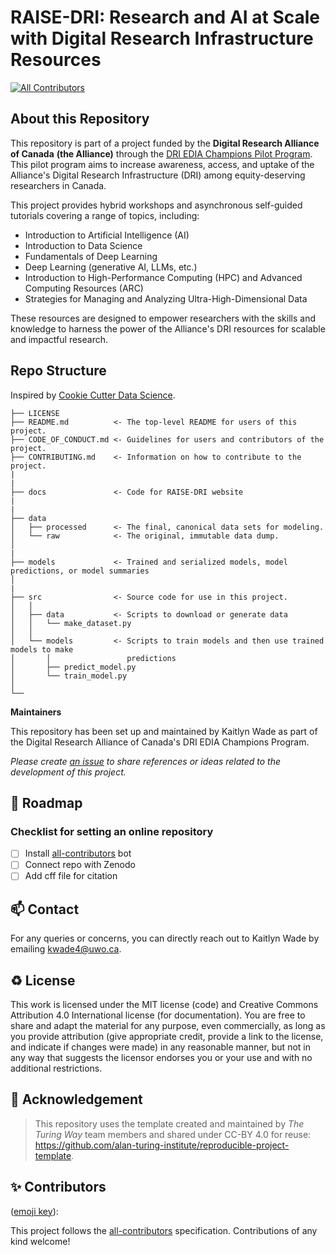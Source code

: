 # RAISE-DRI: Research and AI at Scale with Digital Research Infrastructure Resources

<!-- ALL-CONTRIBUTORS-BADGE:START - Do not remove or modify this section -->
[![All Contributors](https://img.shields.io/github/all-contributors/kwade4/RAISE-DRI?color=ee8449&style=flat-square)](#contributors-)
<!--
[![All Contributors](https://img.shields.io/badge/all_contributors-6-orange.svg?style=flat-square)](#contributors-)
-->
<!-- ALL-CONTRIBUTORS-BADGE:END -->


## About this Repository
This repository is part of a project funded by the **Digital Research Alliance of Canada** **(the Alliance)** through the [DRI EDIA Champions Pilot Program](https://alliancecan.ca/en/funding-opportunities/dri-edia-champions-pilot-program). This pilot program aims to increase awareness, access, and uptake of the Alliance's Digital Research Infrastructure (DRI) among equity-deserving researchers in Canada. 

This project provides hybrid workshops and asynchronous self-guided tutorials covering a range of topics, including:
* Introduction to Artificial Intelligence (AI)
* Introduction to Data Science
* Fundamentals of Deep Learning
* Deep Learning (generative AI, LLMs, etc.)
* Introduction to High-Performance Computing (HPC) and Advanced Computing Resources (ARC)
* Strategies for Managing and Analyzing Ultra-High-Dimensional Data

These resources are designed to empower researchers with the skills and knowledge to harness the power of the Alliance's DRI resources for scalable and impactful research. 

## Repo Structure

Inspired by [Cookie Cutter Data Science](https://github.com/drivendata/cookiecutter-data-science).

```
├── LICENSE
├── README.md          <- The top-level README for users of this project.
├── CODE_OF_CONDUCT.md <- Guidelines for users and contributors of the project.
├── CONTRIBUTING.md    <- Information on how to contribute to the project.
|
|
├── docs               <- Code for RAISE-DRI website
|
|
├── data
│   ├── processed      <- The final, canonical data sets for modeling.
│   └── raw            <- The original, immutable data dump.
│
|
├── models             <- Trained and serialized models, model predictions, or model summaries
│
|
├── src                <- Source code for use in this project.
│   │
│   ├── data           <- Scripts to download or generate data
│   │   └── make_dataset.py
│   │
│   └── models         <- Scripts to train models and then use trained models to make
│       │                 predictions
│       ├── predict_model.py
│       └── train_model.py
│   
└──
```

**Maintainers**

This repository has been set up and maintained by Kaitlyn Wade as part of the Digital Research Alliance of Canada's DRI EDIA Champions Program.

*Please create [an issue](../../issues) to share references or ideas related to the development of this project.*

🎯 Roadmap
---

### Checklist for setting an online repository 
- [ ] Install [all-contributors](https://allcontributors.org/) bot
- [ ] Connect repo with Zenodo
- [ ] Add cff file for citation

📫 Contact
---

For any queries or concerns, you can directly reach out to Kaitlyn Wade by emailing [kwade4@uwo.ca](mailto:kwade4@uwo.ca).

♻️ License
---

This work is licensed under the MIT license (code) and Creative Commons Attribution 4.0 International license (for documentation).
You are free to share and adapt the material for any purpose, even commercially,
as long as you provide attribution (give appropriate credit, provide a link to the license,
and indicate if changes were made) in any reasonable manner, but not in any way that suggests the
licensor endorses you or your use and with no additional restrictions.

🤝 Acknowledgement
---

> This repository uses the template created and maintained by *The Turing Way* team members and shared under CC-BY 4.0 for reuse: https://github.com/alan-turing-institute/reproducible-project-template.


✨ Contributors
---

([emoji key](https://allcontributors.org/docs/en/emoji-key)):

<!-- ALL-CONTRIBUTORS-LIST:START - Do not remove or modify this section -->
<!-- prettier-ignore-start -->
<!-- markdownlint-disable -->

<!-- markdownlint-restore -->
<!-- prettier-ignore-end -->

<!-- ALL-CONTRIBUTORS-LIST:END -->
<!-- markdownlint-restore -->
<!-- prettier-ignore-end -->

<!-- ALL-CONTRIBUTORS-LIST:END -->

This project follows the [all-contributors](https://github.com/all-contributors/all-contributors) specification. Contributions of any kind welcome!
